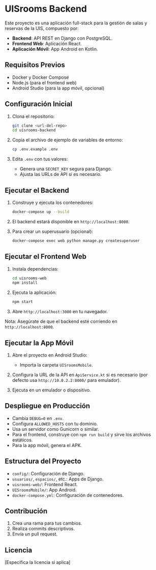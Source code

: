 # UISrooms Backend

Este proyecto es una aplicación full-stack para la gestión de salas y reservas de la UIS, compuesto por:

- **Backend**: API REST en Django con PostgreSQL.
- **Frontend Web**: Aplicación React.
- **Aplicación Móvil**: App Android en Kotlin.

## Requisitos Previos

- Docker y Docker Compose
- Node.js (para el frontend web)
- Android Studio (para la app móvil, opcional)

## Configuración Inicial

1. Clona el repositorio:
   ```bash
   git clone <url-del-repo>
   cd uisrooms-backend
   ```

2. Copia el archivo de ejemplo de variables de entorno:
   ```bash
   cp .env.example .env
   ```

3. Edita `.env` con tus valores:
   - Genera una `SECRET_KEY` segura para Django.
   - Ajusta las URLs de API si es necesario.

## Ejecutar el Backend

1. Construye y ejecuta los contenedores:
   ```bash
   docker-compose up --build
   ```

2. El backend estará disponible en `http://localhost:8000`.

3. Para crear un superusuario (opcional):
   ```bash
   docker-compose exec web python manage.py createsuperuser
   ```

## Ejecutar el Frontend Web

1. Instala dependencias:
   ```bash
   cd uisrooms-web
   npm install
   ```

2. Ejecuta la aplicación:
   ```bash
   npm start
   ```

3. Abre `http://localhost:3000` en tu navegador.

Nota: Asegúrate de que el backend esté corriendo en `http://localhost:8000`.

## Ejecutar la App Móvil

1. Abre el proyecto en Android Studio:
   - Importa la carpeta `UISroomsMobile`.

2. Configura la URL de la API en `ApiService.kt` si es necesario (por defecto usa `http://10.0.2.2:8000/` para emulador).

3. Ejecuta en un emulador o dispositivo.

## Despliegue en Producción

- Cambia `DEBUG=0` en `.env`.
- Configura `ALLOWED_HOSTS` con tu dominio.
- Usa un servidor como Gunicorn o similar.
- Para el frontend, construye con `npm run build` y sirve los archivos estáticos.
- Para la app móvil, genera el APK.

## Estructura del Proyecto

- `config/`: Configuración de Django.
- `usuarios/`, `espacios/`, etc.: Apps de Django.
- `uisrooms-web/`: Frontend React.
- `UISroomsMobile/`: App Android.
- `docker-compose.yml`: Configuración de contenedores.

## Contribución

1. Crea una rama para tus cambios.
2. Realiza commits descriptivos.
3. Envía un pull request.

## Licencia

[Especifica la licencia si aplica]
